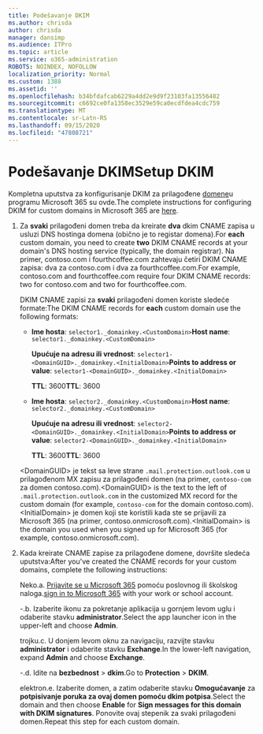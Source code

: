 ```yaml
---
title: Podešavanje DKIM
ms.author: chrisda
author: chrisda
manager: dansimp
ms.audience: ITPro
ms.topic: article
ms.service: o365-administration
ROBOTS: NOINDEX, NOFOLLOW
localization_priority: Normal
ms.custom: 1388
ms.assetid: ''
ms.openlocfilehash: b34bfdafcab6229a4dd2e9d9f23103fa13556482
ms.sourcegitcommit: c6692ce0fa1358ec3529e59ca0ecdfdea4cdc759
ms.translationtype: MT
ms.contentlocale: sr-Latn-RS
ms.lasthandoff: 09/15/2020
ms.locfileid: "47808721"
---
```

# <a name="setup-dkim"></a><span data-ttu-id="31b08-102">Podešavanje DKIM</span><span class="sxs-lookup"><span data-stu-id="31b08-102">Setup DKIM</span></span>

<span data-ttu-id="31b08-103">Kompletna uputstva za konfigurisanje DKIM za prilagođene [domene](https://docs.microsoft.com/microsoft-365/security/office-365-security/use-dkim-to-validate-outbound-email#steps-you-need-to-do-to-manually-set-up-dkim)u programu Microsoft 365 su ovde.</span><span class="sxs-lookup"><span data-stu-id="31b08-103">The complete instructions for configuring DKIM for custom domains in Microsoft 365 are [here](https://docs.microsoft.com/microsoft-365/security/office-365-security/use-dkim-to-validate-outbound-email#steps-you-need-to-do-to-manually-set-up-dkim).</span></span>

1. <span data-ttu-id="31b08-104">Za **svaki** prilagođeni domen treba da kreirate **dva** dkim CNAME zapisa u usluzi DNS hostinga domena (obično je to registar domena).</span><span class="sxs-lookup"><span data-stu-id="31b08-104">For **each** custom domain, you need to create **two** DKIM CNAME records at your domain's DNS hosting service (typically, the domain registrar).</span></span> <span data-ttu-id="31b08-105">Na primer, contoso.com i fourthcoffee.com zahtevaju četiri DKIM CNAME zapisa: dva za contoso.com i dva za fourthcoffee.com.</span><span class="sxs-lookup"><span data-stu-id="31b08-105">For example, contoso.com and fourthcoffee.com require four DKIM CNAME records: two for contoso.com and two for fourthcoffee.com.</span></span>

   <span data-ttu-id="31b08-106">DKIM CNAME zapisi za **svaki** prilagođeni domen koriste sledeće formate:</span><span class="sxs-lookup"><span data-stu-id="31b08-106">The DKIM CNAME records for **each** custom domain use the following formats:</span></span>

   - <span data-ttu-id="31b08-107">**Ime hosta**: `selector1._domainkey.<CustomDomain>`</span><span class="sxs-lookup"><span data-stu-id="31b08-107">**Host name**: `selector1._domainkey.<CustomDomain>`</span></span>

     <span data-ttu-id="31b08-108">**Upućuje na adresu ili vrednost**: `selector1-<DomainGUID>._domainkey.<InitialDomain>`</span><span class="sxs-lookup"><span data-stu-id="31b08-108">**Points to address or value**: `selector1-<DomainGUID>._domainkey.<InitialDomain>`</span></span>

     <span data-ttu-id="31b08-109">**TTL**: 3600</span><span class="sxs-lookup"><span data-stu-id="31b08-109">**TTL**: 3600</span></span>

   - <span data-ttu-id="31b08-110">**Ime hosta**: `selector2._domainkey.<CustomDomain>`</span><span class="sxs-lookup"><span data-stu-id="31b08-110">**Host name**: `selector2._domainkey.<CustomDomain>`</span></span>

     <span data-ttu-id="31b08-111">**Upućuje na adresu ili vrednost**: `selector2-<DomainGUID>._domainkey.<InitialDomain>`</span><span class="sxs-lookup"><span data-stu-id="31b08-111">**Points to address or value**: `selector2-<DomainGUID>._domainkey.<InitialDomain>`</span></span>

     <span data-ttu-id="31b08-112">**TTL**: 3600</span><span class="sxs-lookup"><span data-stu-id="31b08-112">**TTL**: 3600</span></span>

   <span data-ttu-id="31b08-113">\<DomainGUID\> je tekst sa leve strane `.mail.protection.outlook.com` u prilagođenom MX zapisu za prilagođeni domen (na primer, `contoso-com` za domen contoso.com).</span><span class="sxs-lookup"><span data-stu-id="31b08-113">\<DomainGUID\> is the text to the left of `.mail.protection.outlook.com` in the customized MX record for the custom domain (for example, `contoso-com` for the domain contoso.com).</span></span> <span data-ttu-id="31b08-114">\<InitialDomain\> je domen koji ste koristili kada ste se prijavili za Microsoft 365 (na primer, contoso.onmicrosoft.com).</span><span class="sxs-lookup"><span data-stu-id="31b08-114">\<InitialDomain\> is the domain you used when you signed up for Microsoft 365 (for example, contoso.onmicrosoft.com).</span></span>

2. <span data-ttu-id="31b08-115">Kada kreirate CNAME zapise za prilagođene domene, dovršite sledeća uputstva:</span><span class="sxs-lookup"><span data-stu-id="31b08-115">After you've created the CNAME records for your custom domains, complete the following instructions:</span></span>

   <span data-ttu-id="31b08-116">Neko.</span><span class="sxs-lookup"><span data-stu-id="31b08-116">a.</span></span> <span data-ttu-id="31b08-117">[Prijavite se u Microsoft 365](https://support.office.microsoft.com/article/e9eb7d51-5430-4929-91ab-6157c5a050b4) pomoću poslovnog ili školskog naloga.</span><span class="sxs-lookup"><span data-stu-id="31b08-117">[sign in to Microsoft 365](https://support.office.microsoft.com/article/e9eb7d51-5430-4929-91ab-6157c5a050b4) with your work or school account.</span></span>

   <span data-ttu-id="31b08-118">-.</span><span class="sxs-lookup"><span data-stu-id="31b08-118">b.</span></span> <span data-ttu-id="31b08-119">Izaberite ikonu za pokretanje aplikacija u gornjem levom uglu i odaberite stavku **administrator**.</span><span class="sxs-lookup"><span data-stu-id="31b08-119">Select the app launcher icon in the upper-left and choose **Admin**.</span></span>

   <span data-ttu-id="31b08-120">trojku.</span><span class="sxs-lookup"><span data-stu-id="31b08-120">c.</span></span> <span data-ttu-id="31b08-121">U donjem levom oknu za navigaciju, razvijte stavku **administrator** i odaberite stavku **Exchange**.</span><span class="sxs-lookup"><span data-stu-id="31b08-121">In the lower-left navigation, expand **Admin** and choose **Exchange**.</span></span>

   <span data-ttu-id="31b08-122">-.</span><span class="sxs-lookup"><span data-stu-id="31b08-122">d.</span></span> <span data-ttu-id="31b08-123">Idite na **bezbednost**  >  **dkim**.</span><span class="sxs-lookup"><span data-stu-id="31b08-123">Go to **Protection** > **DKIM**.</span></span>

   <span data-ttu-id="31b08-124">elektron.</span><span class="sxs-lookup"><span data-stu-id="31b08-124">e.</span></span> <span data-ttu-id="31b08-125">Izaberite domen, a zatim odaberite stavku **Omogućavanje** za **potpisivanje poruka za ovaj domen pomoću dkim potpisa**.</span><span class="sxs-lookup"><span data-stu-id="31b08-125">Select the domain and then choose **Enable** for **Sign messages for this domain with DKIM signatures**.</span></span> <span data-ttu-id="31b08-126">Ponovite ovaj stepenik za svaki prilagođeni domen.</span><span class="sxs-lookup"><span data-stu-id="31b08-126">Repeat this step for each custom domain.</span></span>
